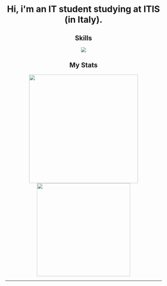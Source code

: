 <p align="center">
    <div align="center">
        <h1>Hi, i'm an IT student studying at ITIS (in Italy).</h1>
        <h2>Skills</h2>
        <!--Programming Languages Icons-->
        <img src="https://skillicons.dev/icons?i=java,c,javascript,git,vscode,html,css&theme=dark"/>
        <h2>My Stats</h2>
        <!--My Stats-->
        <img src="https://github-readme-stats.vercel.app/api?username=FMarck07&theme=midnight-purple&bg_color=0d1117&show_icons=true&hide_border=true&count_private=true" width="350"/>
        <!--Most Used Languages-->
        <img src="https://github-readme-stats.vercel.app/api/top-langs/?username=FMarck07&theme=midnight-purple&bg_color=0d1117&show_icons=true&hide_border=true&layout=compact&langs_count=10" width="300" />
        <br>
        <hr>
    </div>
</p>
